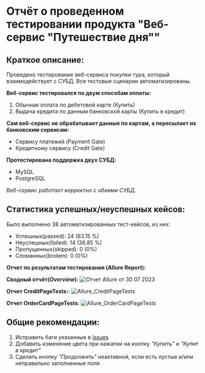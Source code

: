 # Отчёт о проведенном тестировании продукта "Веб-сервис "Путешествие дня""
## Краткое описание:

Проведено тестирование веб-сервиса покупки тура, который взаимодействует с СУБД. Все тестовые сценарии автоматизированы.

**Веб-сервис тестировался по двум способам оплаты:**
1. Обычная оплата по дебетовой карте (Купить)
2. Выдача кредита по данным банковской карты (Купить в кредит)

**Сам веб-сервис не обрабатывает данные по картам, а пересылает их банковским сервисам:**
- Сервису платежей (Payment Gate)
- Кредитному сервису (Credit Gate)
  
**Протестирована поддержка двух СУБД:**
- MySQL
- PostgreSQL
  
_Веб-сервис работает корректно с обеими СУБД._

## Статистика успешных/неуспешных кейсов:

Было выполнено 38 автоматизированных тест-кейсов, из них:
- Успешных(passed): 24 (63.15 %)
- Неуспешных(failed): 14 (36.85 %)
- Пропущенных(skipped): 0 (0%)
- Сломанных(broken): 0 (0%)
  
**Отчет по результатам тестирования (Allure Report):**
  
  **Сводный отчёт(_Overview_):**
 ![Отчет Allure от 30 07 2023 ](https://github.com/MaryDik/Diplom_QA-58/assets/125306404/d4167ca4-3c43-4167-ad56-d4c5bb1bfce1)


  **Отчет CreditPageTests:**:
![Allure_CreditPageTests](https://github.com/MaryDik/Diplom_QA-58/assets/125306404/549e8e98-25fa-49e5-81e4-6a9d56fa03a1)

   **Отчет OrderCardPageTests**:
![Allure_OrderCardPageTests](https://github.com/MaryDik/Diplom_QA-58/assets/125306404/7b347613-7fa6-47bf-9680-23c102cbfc5f)

## Общие рекомендации:
1. Исправить баги указанные в [Issues](https://github.com/MaryDik/Diplom_QA-58/issues)
2. Добавить изменение цвета при нажатии на кнопку _"Купить"_ и _"Купит в кредит"_
3. Сделать кнопку _"Продолжить"_ неактивной, если есть пустые и/или неправильно заполненные поля
   

  
